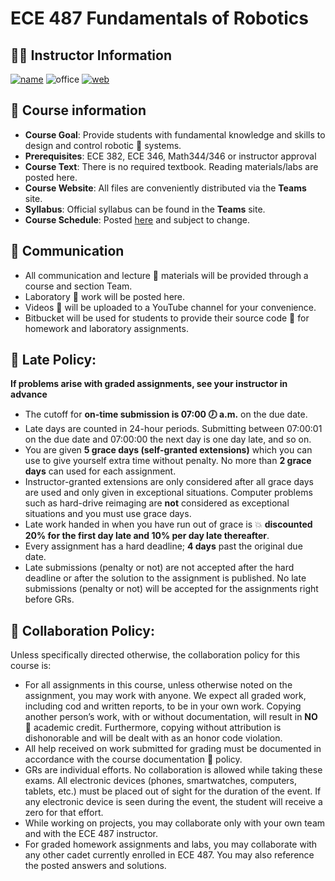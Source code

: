 # ECE 487 Fundamentals of Robotics

## 👨‍🏫 Instructor Information
[![name](https://img.shields.io/badge/Instructor-Dr.%20Stan%20Baek-blue)](https://stanbaek.github.io)
![office](https://img.shields.io/badge/Office-Fairchild%202E38-red)
[![web](https://img.shields.io/badge/Web-stanbaek.github.io-orange)](https://stanbaek.github.io)

## 📝 Course information
- **Course Goal**: Provide students with fundamental knowledge and skills to design and control robotic 🤖 systems.
- **Prerequisites**: ECE 382, ECE 346, Math344/346 or instructor approval
- **Course Text**:  There is no required textbook.  Reading materials/labs are posted here.
- **Course Website**: All files are conveniently distributed via the **Teams** site.  
- **Syllabus**: Official syllabus can be found in the **Teams** site.
- **Course Schedule**: Posted [here](schedule.md) and subject to change.

## 📡 Communication
- All communication and lecture 📓 materials will be provided through a course and section Team.
- Laboratory 🔬 work will be posted here.
- Videos 🎥 will be uploaded to a YouTube channel for your convenience. 
- Bitbucket will be used for students to provide their source code 📄 for homework and laboratory assignments. 


## 🏃 Late Policy:  
**If problems arise with graded assignments, see your instructor in advance**

- The cutoff for **on-time submission is 07:00 🕖 a.m.** on the due date. 
- Late days are counted in 24-hour periods. Submitting between 07:00:01 on the due date and 07:00:00 the next day is one day late, and so on.
- You are given **5 grace days (self-granted extensions)** which you can use to give yourself extra time without penalty. No more than **2 grace days** can used for each assignment.
- Instructor-granted extensions are only considered after all grace days are used and only given in exceptional situations. Computer problems such as hard-drive reimaging are **not** considered as exceptional situations and you must use grace days.
- Late work handed in when you have run out of grace is 💥 **discounted 20% for the first day late and 10% per day late thereafter**.
- Every assignment has a hard deadline; **4 days** past the original due date. 
- Late submissions (penalty or not) are not accepted after the hard deadline or after the solution to the assignment is published. No late submissions (penalty or not) will be accepted for the assignments right before GRs.



## 🤝 Collaboration Policy:  

Unless  specifically directed otherwise, the collaboration policy for this course is:

- For all assignments in this course, unless otherwise noted on the assignment, you may work with anyone.  We expect all graded work, including cod and written reports, to be in your own work. Copying another person’s work, with or without documentation, will result in **NO** 🚫 academic credit. Furthermore, copying without attribution is dishonorable and will be dealt with as an honor code violation.
- All help received on work submitted for grading must be documented in accordance with the course documentation 📝 policy.
- GRs are individual efforts. No collaboration is allowed while taking these exams. All electronic devices (phones, smartwatches, computers, tablets, etc.) must be placed out of sight for the duration of the event. If any electronic device is seen during the event, the student will receive a zero for that effort. 
- While working on projects, you may collaborate only with your own team and with the ECE 487 instructor.  
- For graded homework assignments and labs, you may collaborate with any other cadet currently enrolled in ECE 487.  You may also reference the posted answers and solutions.


```{tableofcontents}
```
